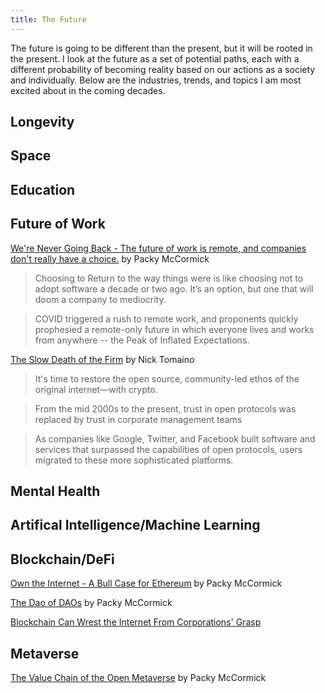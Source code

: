 ```yaml
---
title: The Future
---
```


The future is going to be different than the present, but it will be rooted in the present. I look at the future as a set of potential paths, each with a different probability of becoming reality based on our actions as a society and individually. Below are the industries, trends, and topics I am most excited about in the coming decades.

## Longevity 




## Space




## Education





## Future of Work

[We're Never Going Back - The future of work is remote, and companies don't really have a choice.](https://www.notboring.co/p/were-never-going-back) by Packy McCormick

> Choosing to Return to the way things were is like choosing not to adopt software a decade or two ago. It’s an option, but one that will doom a company to mediocrity. 

> COVID triggered a rush to remote work, and proponents quickly prophesied a remote-only future in which everyone lives and works from anywhere -- the Peak of Inflated Expectations. 

[The Slow Death of the Firm](https://thecontrol.co/the-slow-death-of-the-firm-1bd6cc81286b) by Nick Tomaino

> It's time to restore the open source, community-led ethos of the original internet—with crypto.

> From the mid 2000s to the present, trust in open protocols was replaced by trust in corporate management teams

> As companies like Google, Twitter, and Facebook built software and services that surpassed the capabilities of open protocols, users migrated to these more sophisticated platforms.


## Mental Health





## Artifical Intelligence/Machine Learning




## Blockchain/DeFi

[Own the Internet - A Bull Case for Ethereum](https://www.notboring.co/p/own-the-internet) by Packy McCormick

[The Dao of DAOs](https://www.notboring.co/p/the-dao-of-daos) by Packy McCormick

[Blockchain Can Wrest the Internet From Corporations' Grasp](https://www.wired.com/story/how-blockchain-can-wrest-the-internet-from-corporations/)



## Metaverse

[The Value Chain of the Open Metaverse](https://www.notboring.co/p/the-value-chain-of-the-open-metaverse) by Packy McCormick










